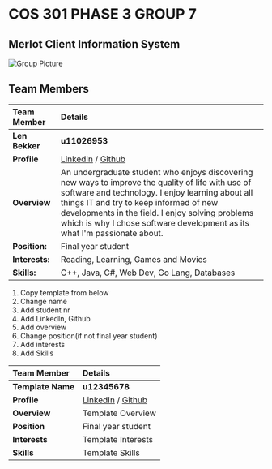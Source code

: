 # **COS 301 PHASE 3 GROUP 7**

## **Merlot Client Information System**
![Group Picture](https://i.imgur.com/wgJ7DrH.jpg)
## **Team Members**

|Team Member | Details | 
| :---         | :---         |    
|**Len Bekker**|   **u11026953**    |
|**Profile** |[LinkedIn](https://www.linkedin.com/in/len-bekker ) / [Github](https://github.com/LenBekker)|
|**Overview**|An undergraduate student who enjoys discovering new ways to improve the quality of life with use of software and technology. I enjoy learning about all things IT and try to keep informed of new developments in the field. I enjoy solving problems which is why I chose software development as its what I'm passionate about.|
|**Position:** |Final year student|
|**Interests:** |Reading, Learning, Games and Movies|
|**Skills:**|C++, Java, C#, Web Dev, Go Lang, Databases|


1. Copy template from  below
2. Change name
3. Add student nr
4. Add LinkedIn, Github
5. Add overview
6. Change position(if not final year student)
7. Add interests
8. Add Skills

|Team Member | Details | 
| :---         | :---         |    
|**Template Name**|    **u12345678**   |
|**Profile** |[LinkedIn](https://www.google.co.za ) / [Github](https://www.google.co.za)|
|**Overview**|Template Overview|
|**Position** |Final year student|
|**Interests** |Template Interests|
|**Skills**|Template Skills|

